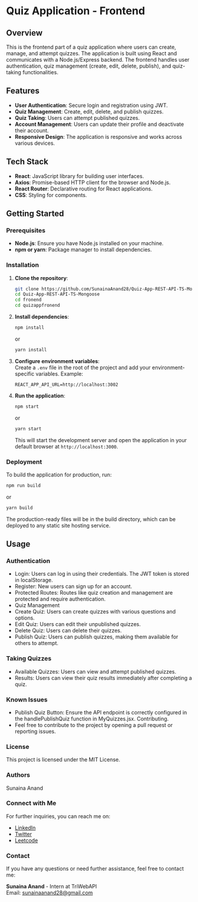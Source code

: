 # Quiz Application - Frontend

## Overview

This is the frontend part of a quiz application where users can create, manage, and attempt quizzes. The application is built using React and communicates with a Node.js/Express backend. The frontend handles user authentication, quiz management (create, edit, delete, publish), and quiz-taking functionalities.

## Features

- **User Authentication**: Secure login and registration using JWT.
- **Quiz Management**: Create, edit, delete, and publish quizzes.
- **Quiz Taking**: Users can attempt published quizzes.
- **Account Management**: Users can update their profile and deactivate their account.
- **Responsive Design**: The application is responsive and works across various devices.

## Tech Stack

- **React**: JavaScript library for building user interfaces.
- **Axios**: Promise-based HTTP client for the browser and Node.js.
- **React Router**: Declarative routing for React applications.
- **CSS**: Styling for components.

## Getting Started

### Prerequisites

- **Node.js**: Ensure you have Node.js installed on your machine.
- **npm or yarn**: Package manager to install dependencies.

### Installation

1. **Clone the repository**:

    ```bash
    git clone https://github.com/SunainaAnand28/Quiz-App-REST-API-TS-Mongoose
    cd Quiz-App-REST-API-TS-Mongoose
    cd fronend
    cd quizappfronend
    ```

2. **Install dependencies**:

    ```bash
    npm install
    ```
    or
    ```bash
    yarn install
    ```

3. **Configure environment variables**:  
   Create a `.env` file in the root of the project and add your environment-specific variables. Example:

    ```plaintext
    REACT_APP_API_URL=http://localhost:3002
    ```

4. **Run the application**:

    ```bash
    npm start
    ```
    or
    ```bash
    yarn start
    ```

   This will start the development server and open the application in your default browser at `http://localhost:3000`.

### Deployment

To build the application for production, run:

```bash
npm run build
```
 or
```bash  
yarn build
```

The production-ready files will be in the build directory, which can be deployed to any static site hosting service.
## Usage

### Authentication

- Login: Users can log in using their credentials. The JWT token is stored in localStorage.
- Register: New users can sign up for an account.
- Protected Routes: Routes like quiz creation and management are protected and require authentication.
- Quiz Management
- Create Quiz: Users can create quizzes with various questions and options.
- Edit Quiz: Users can edit their unpublished quizzes.
- Delete Quiz: Users can delete their quizzes.
- Publish Quiz: Users can publish quizzes, making them available for others to attempt.
### Taking Quizzes
- Available Quizzes: Users can view and attempt published quizzes.
- Results: Users can view their quiz results immediately after completing a quiz.
### Known Issues
- Publish Quiz Button: Ensure the API endpoint is correctly configured in the handlePublishQuiz function in MyQuizzes.jsx.
Contributing.
- Feel free to contribute to the project by opening a pull request or reporting issues.

### License
This project is licensed under the MIT License.

### Authors
Sunaina Anand

### Connect with Me

For further inquiries, you can reach me on:

- [LinkedIn](https://www.linkedin.com/in/sunainaanand28)
- [Twitter](https://twitter.com/_GeekyGlam)
- [Leetcode](https://leetcode.com/u/_GeekyGlam/)

### Contact

<p>If you have any questions or need further assistance, feel free to contact me:</p>

<p>
    <strong>Sunaina Anand</strong> - Intern at TriWebAPI<br>
    Email: <a href="mailto:sunainaanand28@gmail.com">sunainaanand28@gmail.com</a>
</p>